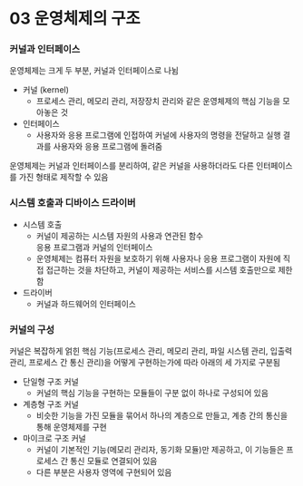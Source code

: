 # 03 운영체제의 구조
### 커널과 인터페이스
운영체제는 크게 두 부분, 커널과 인터페이스로 나뉨
- 커널 (kernel)
    - 프로세스 관리, 메모리 관리, 저장장치 관리와 같은 운영체제의 핵심 기능을 모아놓은 것
- 인터페이스
    - 사용자와 응용 프로그램에 인접하여 커널에 사용자의 명령을 전달하고 실행 결과를 사용자와 응용 프로그램에 돌려줌  

운영체제는 커널과 인터페이스를 분리하여, 같은 커널을 사용하더라도 다른 인터페이스를 가진 형태로 제작할 수 있음

### 시스템 호출과 디바이스 드라이버
- 시스템 호출
    - 커널이 제공하는 시스템 자원의 사용과 연관된 함수  
      응용 프로그램과 커널의 인터페이스
    - 운영체제는 컴퓨터 자원을 보호하기 위해 사용자나 응용 프로그램이 자원에 직접 접근하는 것을 차단하고, 커널이 제공하는 서비스를 시스템 호출만으로 제한함
- 드라이버
    - 커널과 하드웨어의 인터페이스

### 커널의 구성
커널은 복잡하게 얽힌 핵심 기능(프로세스 관리, 메모리 관리, 파일 시스템 관리, 입출력 관리, 프로세스 간 통신 관리)을 어떻게 구현하는가에 따라 아래의 세 가지로 구분됨
- 단일형 구조 커널
    - 커널의 핵심 기능을 구현하는 모듈들이 구분 없이 하나로 구성되어 있음
- 계층형 구조 커널
    - 비슷한 기능을 가진 모듈을 묶어서 하나의 계층으로 만들고, 계층 간의 통신을 통해 운영체제를 구현
- 마이크로 구조 커널
    - 커널이 기본적인 기능(메모리 관리자, 동기화 모듈)만 제공하고, 이 기능들은 프로세스 간 통신 모듈로 연결되어 있음
    - 다른 부분은 사용자 영역에 구현되어 있음